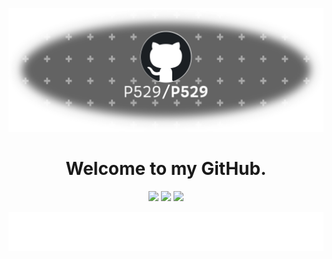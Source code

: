 ![P529 Header](/ressources/headerP529.png)

<h1 align="center">Welcome to my GitHub.</h1>

<p align="center">
  <img src="https://img.shields.io/badge/Status-Top%20G-brightgreen?style=for-the-badge" />
  <img src="https://img.shields.io/badge/Code%20Quality-Over%209000-orange?style=for-the-badge" />
  <img src="https://img.shields.io/badge/Powered%20by-Caffeine-purple?style=for-the-badge" />
</p>

<p align="center">
<img src="/ressources/marquee.svg">